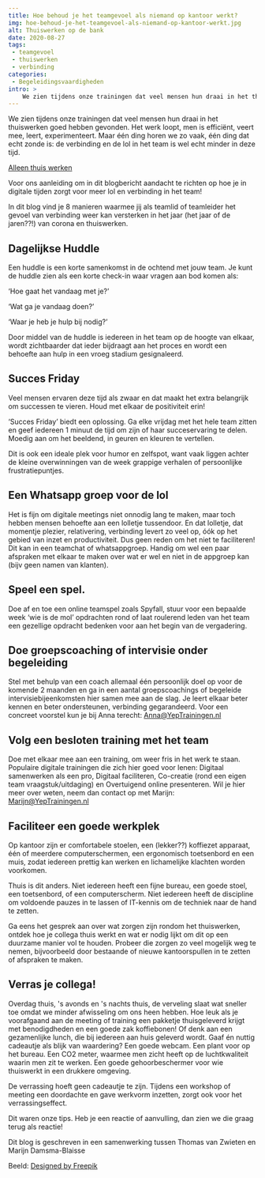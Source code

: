 ```yaml
---
title: Hoe behoud je het teamgevoel als niemand op kantoor werkt?
img: hoe-behoud-je-het-teamgevoel-als-niemand-op-kantoor-werkt.jpg
alt: Thuiswerken op de bank
date: 2020-08-27
tags:
 - teamgevoel
 - thuiswerken
 - verbinding
categories:
 - Begeleidingsvaardigheden
intro: >
    We zien tijdens onze trainingen dat veel mensen hun draai in het thuiswerken goed hebben gevonden. Het werk loopt, men is efficiënt, veert mee, leert, experimenteert. Maar één ding horen we zo vaak, één ding dat echt zonde is: de verbinding en de lol in het team is wel echt minder in deze tijd.
---
```


We zien tijdens onze trainingen dat veel mensen hun draai in het thuiswerken goed hebben gevonden. Het werk loopt, men is efficiënt, veert mee, leert, experimenteert. Maar één ding horen we zo vaak, één ding dat echt zonde is: de verbinding en de lol in het team is wel echt minder in deze tijd.

[Alleen thuis werken](./hoe-behoud-je-het-teamgevoel-als-niemand-op-kantoor-werkt.jpg)

Voor ons aanleiding om in dit blogbericht aandacht te richten op hoe je in digitale tijden zorgt voor meer lol en verbinding in het team!


In dit blog vind je 8 manieren waarmee jij als teamlid of teamleider het gevoel van verbinding weer kan versterken in het jaar (het jaar of de jaren??!) van corona en thuiswerken.

## Dagelijkse Huddle

Een huddle is een korte samenkomst in de ochtend met jouw team. Je kunt de huddle zien als een korte check-in waar vragen aan bod komen als:

‘Hoe gaat het vandaag met je?’

‘Wat ga je vandaag doen?’

‘Waar je heb je hulp bij nodig?’

Door middel van de huddle is iedereen in het team op de hoogte van elkaar, wordt zichtbaarder dat ieder bijdraagt aan het proces en wordt een behoefte aan hulp in een vroeg stadium gesignaleerd.

## Succes Friday

Veel mensen ervaren deze tijd als zwaar en dat maakt het extra belangrijk om successen te vieren. Houd met elkaar de positiviteit erin!

‘Succes Friday’ biedt een oplossing. Ga elke vrijdag met het hele team zitten en geef iedereen 1 minuut de tijd om zijn of haar succeservaring te delen. Moedig aan om het beeldend, in geuren en kleuren te vertellen.

Dit is ook een ideale plek voor humor en zelfspot, want vaak liggen achter de kleine overwinningen van de week grappige verhalen of persoonlijke frustratiepuntjes.

## Een Whatsapp groep voor de lol

Het is fijn om digitale meetings niet onnodig lang te maken, maar toch hebben mensen behoefte aan een lolletje tussendoor. En dat lolletje, dat momentje plezier, relativering, verbinding levert zo veel op, óók op het gebied van inzet en productiviteit. Dus geen reden om het niet te faciliteren! Dit kan in een teamchat of whatsappgroep. Handig om wel een paar afspraken met elkaar te maken over wat er wel en niet in de appgroep kan (bijv geen namen van klanten).

## Speel een spel.

Doe af en toe een online teamspel zoals Spyfall, stuur voor een bepaalde week ‘wie is de mol’ opdrachten rond of laat roulerend leden van het team een gezellige opdracht bedenken voor aan het begin van de vergadering.

## Doe groepscoaching of intervisie onder begeleiding

Stel met behulp van een coach allemaal één persoonlijk doel op voor de komende 2 maanden en ga in een aantal groepscoachings of begeleide intervisiebijeenkomsten hier samen mee aan de slag. Je leert elkaar beter kennen en beter ondersteunen, verbinding gegarandeerd. Voor een concreet voorstel kun je bij Anna terecht: Anna@YepTrainingen.nl

## Volg een besloten training met het team

Doe met elkaar mee aan een training, om weer fris in het werk te staan. Populaire digitale trainingen die zich hier goed voor lenen: Digitaal samenwerken als een pro, Digitaal faciliteren, Co-creatie (rond een eigen team vraagstuk/uitdaging) en Overtuigend online presenteren. Wil je hier meer over weten, neem dan contact op met Marijn: Marijn@YepTrainingen.nl

## Faciliteer een goede werkplek

Op kantoor zijn er comfortabele stoelen, een (lekker??) koffiezet apparaat, één of meerdere computerschermen, een ergonomisch toetsenbord en een muis, zodat iedereen prettig kan werken en lichamelijke klachten worden voorkomen.

Thuis is dit anders. Niet iedereen heeft een fijne bureau, een goede stoel, een toetsenbord, of een computerscherm. Niet iedereen heeft de discipline om voldoende pauzes in te lassen of IT-kennis om de techniek naar de hand te zetten.

Ga eens het gesprek aan over wat zorgen zijn rondom het thuiswerken, ontdek hoe je collega thuis werkt en wat er nodig lijkt om dit op een duurzame manier vol te houden. Probeer die zorgen zo veel mogelijk weg te nemen, bijvoorbeeld door bestaande of nieuwe kantoorspullen in te zetten of afspraken te maken.

## Verras je collega!

Overdag thuis, 's avonds en 's nachts thuis, de verveling slaat wat sneller toe omdat we minder afwisseling om ons heen hebben. Hoe leuk als je voorafgaand aan de meeting of training een pakketje thuisgeleverd krijgt met benodigdheden en een goede zak koffiebonen! Of denk aan een gezamenlijke lunch, die bij iedereen aan huis geleverd wordt. Gaaf én nuttig cadeautje als blijk van waardering? Een goede webcam. Een plant voor op het bureau. Een CO2 meter, waarmee men zicht heeft op de luchtkwaliteit waarin men zit te werken. Een goede gehoorbeschermer voor wie thuiswerkt in een drukkere omgeving.

De verrassing hoeft geen cadeautje te zijn. Tijdens een workshop of meeting een doordachte en gave werkvorm inzetten, zorgt ook voor het verrassingseffect.  

Dit waren onze tips. Heb je een reactie of aanvulling, dan zien we die graag terug als reactie!

Dit blog is geschreven in een samenwerking tussen Thomas van Zwieten en Marijn Damsma-Blaisse

Beeld: [Designed by Freepik](http://www.freepik.com)